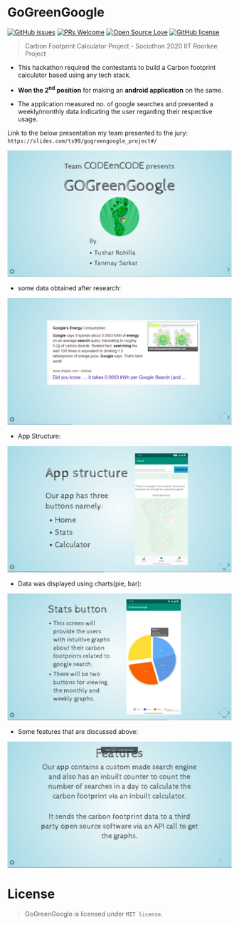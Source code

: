 # GoGreenGoogle
[![GitHub issues](https://img.shields.io/github/issues/Naereen/StrapDown.js.svg)](https://GitHub.com/Naereen/StrapDown.js/issues/)
[![PRs Welcome](https://img.shields.io/badge/PRs-welcome-brightgreen.svg?style=flat-square)](http://makeapullrequest.com)
[![Open Source Love](https://badges.frapsoft.com/os/v1/open-source.png?v=103)](https://github.com/CapTen101/GoGreenGoogle/)
[![GitHub license](https://img.shields.io/github/license/Naereen/StrapDown.js.svg)](https://github.com/Naereen/StrapDown.js/blob/master/LICENSE)
> Carbon Footprint Calculator Project - Sociothon 2020 IIT Roorkee Project

* This hackathon required the contestants to build a Carbon footprint calculator based using any tech stack.

* **Won the 2<sup>nd</sup> position** for making an **android application** on the same.

* The application measured no. of google searches and presented a weekly/monthly data indicating the user regarding their respective usage.


Link to the below presentation my team presented to the jury: `https://slides.com/ts99/gogreengoogle_project#/`

![alt text](https://github.com/CapTen101/GoGreenGoogle/blob/master/Screenshots/home.png "Home Screen")

* some data obtained after research:

![alt text](https://github.com/CapTen101/GoGreenGoogle/blob/master/Screenshots/afterresearch.png "Data")

* App Structure:

![alt text](https://github.com/CapTen101/GoGreenGoogle/blob/master/Screenshots/appstructure.png "App Structure")

* Data was displayed using charts(pie, bar):

![alt text](https://github.com/CapTen101/GoGreenGoogle/blob/master/Screenshots/data.png "Graph Screen")

* Some features that are discussed above:

![alt text](https://github.com/CapTen101/GoGreenGoogle/blob/master/Screenshots/somefeatures.png "Features Screen")



# License
> GoGreenGoogle is licensed under `MIT license`.
